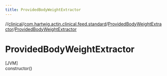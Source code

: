 ```yaml
---
title: ProvidedBodyWeightExtractor
---
```

//[clinical](../../../index.html)/[com.hartwig.actin.clinical.feed.standard](../index.html)/[ProvidedBodyWeightExtractor](index.html)/[ProvidedBodyWeightExtractor](-provided-body-weight-extractor.html)



# ProvidedBodyWeightExtractor



[JVM]\
constructor()




